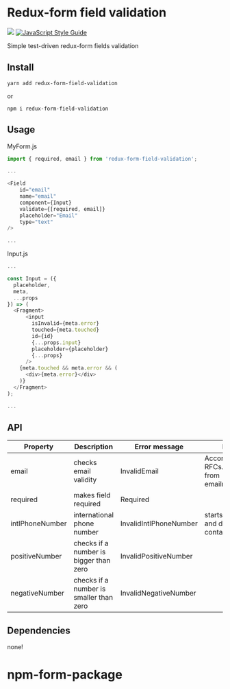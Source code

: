 # Redux-form field validation

[![](https://img.shields.io/npm/v/redux-form-field-validation.svg?style=flat)](https://www.npmjs.com/package/redux-form-field-validation)
[![JavaScript Style Guide](https://img.shields.io/badge/code_style-standard-brightgreen.svg)](https://standardjs.com)

Simple test-driven redux-form fields validation

## Install

```
yarn add redux-form-field-validation
```

or

```
npm i redux-form-field-validation
```

## Usage

MyForm.js

```js
import { required, email } from 'redux-form-field-validation';

...

<Field
    id="email"
    name="email"
    component={Input}
    validate={[required, email]}
    placeholder="Email"
    type="text"
/>

...
```

Input.js

```js
...

const Input = ({
  placeholder,
  meta,
  ...props
}) => (
  <Fragment>
      <input
        isInvalid={meta.error}
        touched={meta.touched}
        id={id}
        {...props.input}
        placeholder={placeholder}
        {...props}
      />
    {meta.touched && meta.error && (
      <div>{meta.error}</div>
    )}
  </Fragment>
);

...

```

## API

| Property        | Description                             | Error message          | Note                                         |
| --------------- | --------------------------------------- | ---------------------- | -------------------------------------------- |
| email           | checks email validity                   | InvalidEmail           | According to RFCs. Taken from emailregex.com |
| required        | makes field required                    | Required               |                                              |
| intlPhoneNumber | international phone number              | InvalidIntlPhoneNumber | starts with "+" and does not contain spaces  |
| positiveNumber  | checks if a number is bigger than zero  | InvalidPositiveNumber  |                                              |
| negativeNumber  | checks if a number is smaller than zero | InvalidNegativeNumber  |                                              |

## Dependencies

none!

# npm-form-package

